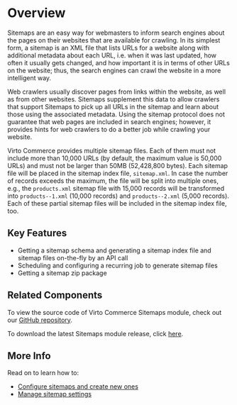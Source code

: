 ﻿# Overview

Sitemaps are an easy way for webmasters to inform search engines about the pages on their websites that are available for crawling. In its simplest form, a sitemap is an XML file that lists URLs for a website along with additional metadata about each URL, i.e. when it was last updated, how often it usually gets changed, and how important it is in terms of other URLs on the website; thus, the search engines can crawl the website in a more intelligent way.

Web crawlers usually discover pages from links within the website, as well as from other websites. Sitemaps supplement this data to allow crawlers that support Sitemaps to pick up all URLs in the sitemap and learn about those using the associated metadata. Using the sitemap protocol does not guarantee that web pages are included in search engines; however, it provides hints for web crawlers to do a better job while crawling your website.

Virto Commerce provides multiple sitemap files. Each of them must not include more than 10,000 URLs (by default, the maximum value is 50,000 URLs) and must not be larger than 50MB (52,428,800 bytes). Each sitemap file will be placed in the sitemap index file,  `sitemap.xml`. In case the number of records exceeds the maximum, the file will be split into multiple ones, e.g., the  `products.xml`  sitemap file with 15,000 records will be transformed into  `products--1.xml`  (10,000 records) and  `products--2.xml`  (5,000 records). Each of these partial sitemap files will be included in the sitemap index file, too.

## Key Features

+ Getting a sitemap schema and generating a sitemap index file and sitemap files on-the-fly by an API call
+ Scheduling and configuring a recurring job to generate sitemap files
+ Getting a sitemap zip package

## Related Components

To view the source code of Virto Commerce Sitemaps module, check out our  [GitHub repository](https://github.com/VirtoCommerce/vc-module-sitemaps).

To download the latest Sitemaps module release, click [here](https://github.com/VirtoCommerce/vc-module-sitemaps/releases).

## More Info
Read on to learn how to:

+ [Configure sitemaps and create new ones](configuring-sitemaps.md)
+ [Manage sitemap settings](settings.md)
